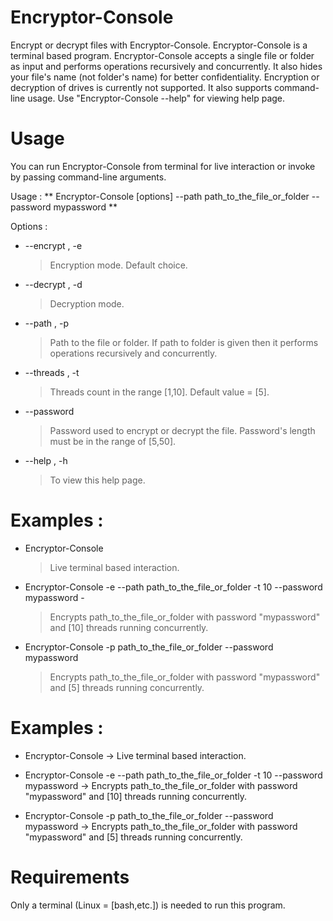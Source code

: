 # Encryptor-Console
Encrypt or decrypt files with Encryptor-Console. Encryptor-Console is a terminal based program.
Encryptor-Console accepts a single file or folder as input and performs operations recursively and concurrently.
It also hides your file's name (not folder's name) for better confidentiality.
Encryption or decryption of drives is currently not supported.
It also supports command-line usage. Use "Encryptor-Console --help" for viewing help page.
# Usage
You can run Encryptor-Console from terminal for live interaction or invoke by passing command-line arguments.

Usage :
** Encryptor-Console [options] --path path_to_the_file_or_folder --password mypassword **
                                               
Options :
* --encrypt , -e
  > Encryption mode. Default choice.
* --decrypt , -d
  > Decryption mode.
* --path , -p
  > Path to the file or folder. If path to folder is given then it performs operations recursively and concurrently.
* --threads , -t
  > Threads count in the range [1,10]. Default value = [5].
* --password
  > Password used to encrypt or decrypt the file. Password's length must be in the range of [5,50].
* --help , -h
  > To view this help page.
# Examples :
* Encryptor-Console
  > Live terminal based interaction.
* Encryptor-Console -e --path path_to_the_file_or_folder -t 10 --password mypassword      -
  > Encrypts path_to_the_file_or_folder with password "mypassword" and [10] threads running concurrently.
* Encryptor-Console -p path_to_the_file_or_folder --password mypassword
  > Encrypts path_to_the_file_or_folder with password "mypassword" and [5] threads running concurrently.
# Examples :
* Encryptor-Console                                                                       -> Live terminal based interaction.
* Encryptor-Console -e --path path_to_the_file_or_folder -t 10 --password mypassword      -> Encrypts path_to_the_file_or_folder with password "mypassword" and [10] threads running concurrently.
                                               
* Encryptor-Console -p path_to_the_file_or_folder --password mypassword                   -> Encrypts path_to_the_file_or_folder with password "mypassword" and [5] threads running concurrently.
# Requirements
Only a terminal (Linux = [bash,etc.]) is needed to run this program.
